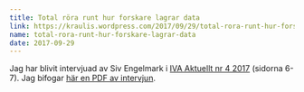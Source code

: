 ```yaml
---
title: Total röra runt hur forskare lagrar data
link: https://kraulis.wordpress.com/2017/09/29/total-rora-runt-hur-forskare-lagrar-data/
name: total-rora-runt-hur-forskare-lagrar-data
date: 2017-09-29
---
```

Jag har blivit intervjuad av Siv Engelmark i [IVA Aktuellt nr 4 2017](https://www.iva.se/publicerat/iva-aktuellt-nr-4-2017/) (sidorna 6-7). Jag bifogar [här en PDF av intervjun](/posts/iva-nr-4-2017-web-p5-6.pdf).

